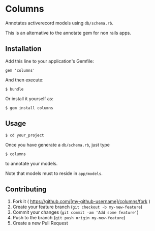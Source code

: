 # Columns

Annotates activerecord models using `db/schema.rb`.

This is an alternative to the annotate gem for non rails apps.

## Installation

Add this line to your application's Gemfile:

    gem 'columns'

And then execute:

    $ bundle

Or install it yourself as:

    $ gem install columns

## Usage

    $ cd your_project

Once you have generate a `db/schema.rb`, just type

    $ columns

to annotate your models.

Note that models must to reside in `app/models`.

## Contributing

1. Fork it ( https://github.com/[my-github-username]/columns/fork )
2. Create your feature branch (`git checkout -b my-new-feature`)
3. Commit your changes (`git commit -am 'Add some feature'`)
4. Push to the branch (`git push origin my-new-feature`)
5. Create a new Pull Request
